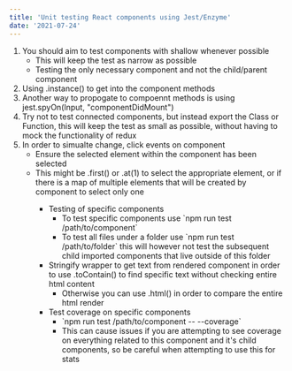 ```yaml
---
title: 'Unit testing React components using Jest/Enzyme'
date: '2021-07-24'
---
```


<ol>
<li>You should aim to test components with shallow whenever possible
    <ul>
    <li>This will keep the test as narrow as possible</li>
    <li>Testing the only necessary component and not the child/parent component</li>
    </ul>
</li>
<li>Using .instance() to get into the component methods</li>
<li>Another way to propogate to compoennt methods is using jest.spyOn(Input, "componentDidMount")</li>
<li>Try not to test connected components, but instead export the Class or Function, this will keep the test as small as possible, without having to mock the functionality of redux
</li>
<li>In order to simualte change, click events on component
    <ul>
    <li>Ensure the selected element within the component has been selected</li>
    <li>This might be .first() or .at(1) to select the appropriate element, or if there is a map of multiple elements that will be created by component to select only one</li>
    <ul>
</li>
<li>Testing of specific components
    <ul>
    <li>To test specific components use `npm run test /path/to/component`</li>
    <li>To test all files under a folder use `npm run test /path/to/folder` this will however not test the subsequent child imported components that live outside of this folder</li>
    </ul>
</li>
<li>Stringify wrapper to get text from rendered component in order to use .toContain() to find specific text without checking entire html content
    <ul>
    <li>Otherwise you can use .html() in order to compare the entire html render</li>
    </ul>
</li>
<li>Test coverage on specific components
    <ul>
    <li>`npm run test /path/to/component -- --coverage`</li>
    <li>This can cause issues if you are attempting to see coverage on everything related to this component and it's child components, so be careful when attempting to use this for stats</li>
    </ul>
</li>
</ol>